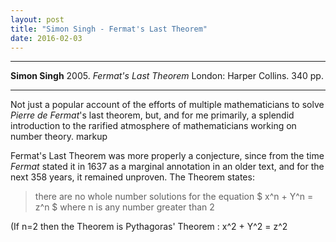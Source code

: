 ```yaml
---
layout: post
title: "Simon Singh - Fermat's Last Theorem"
date: 2016-02-03
---
```



***
<b>Simon Singh</b> 2005. _Fermat's Last Theorem_ London: Harper Collins. 340 pp.

***

Not just a popular account of the efforts of multiple mathematicians to solve *Pierre de Fermat*'s last theorem, but, and for me primarily, a splendid introduction to the rarified atmosphere of mathematicians working on number theory. markup

Fermat's Last Theorem was more properly a conjecture, since from the time *Fermat* stated it in 1637 as a marginal annotation in an older text, and for the next 358 years, it remained unproven.  The Theorem states:

>there are no whole number solutions for the equation $ x^n + Y^n = z^n $ where n is any number greater than 2

(If n=2 then the Theorem is Pythagoras' Theorem : x^2 + Y^2 = z^2
